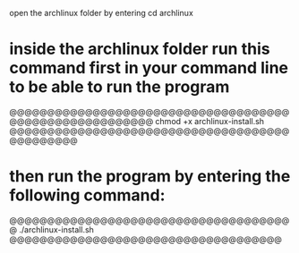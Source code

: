 

open the archlinux folder by entering     cd archlinux


# inside the archlinux folder run this command first in your command line to be able to run the program

@@@@@@@@@@@@@@@@@@@@@@@@@@@@@@@@@@@@@@@@@@@@@@@@@@@@@@@@
chmod +x archlinux-install.sh
@@@@@@@@@@@@@@@@@@@@@@@@@@@@@@@@@@@@@@@@@@@@@@

# then run the program by entering the following command:

@@@@@@@@@@@@@@@@@@@@@@@@@@@@@@@@@@@@@@
./archlinux-install.sh
@@@@@@@@@@@@@@@@@@@@@@@@@@@@@@@@@@@@      


